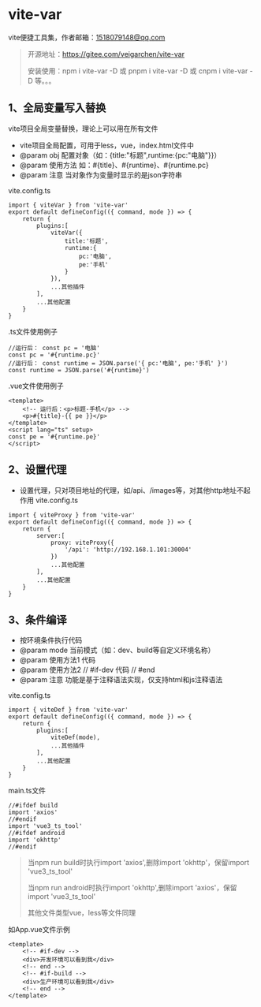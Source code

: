 # vite-var

vite便捷工具集，作者邮箱：1518079148@qq.com

> 开源地址：https://gitee.com/veigarchen/vite-var
> 
> 安装使用：npm i vite-var -D 或 pnpm i vite-var -D 或 cnpm i vite-var -D 等。。。

## 1、全局变量写入替换
vite项目全局变量替换，理论上可以用在所有文件

* vite项目全局配置，可用于less，vue，index.html文件中
* @param obj 配置对象（如：{title:"标题",runtime:{pc:"电脑"}}）
* @param 使用方法 如：#{title}、#{runtime}、#{runtime.pc}
* @param 注意 当对象作为变量时显示的是json字符串

vite.config.ts
```
import { viteVar } from 'vite-var'
export default defineConfig(({ command, mode }) => {
    return {
        plugins:[
            viteVar({
                title:'标题',
                runtime:{
                    pc:'电脑',
                    pe:'手机'
                }
            }),
            ...其他插件
        ],
        ...其他配置
    }
}
```
.ts文件使用例子
```
//运行后： const pc = '电脑'
const pc = '#{runtime.pc}'
//运行后： const runtime = JSON.parse('{ pc:'电脑', pe:'手机' }')
const runtime = JSON.parse('#{runtime}')
```
.vue文件使用例子
```
<template>
    <!-- 运行后：<p>标题-手机</p> -->
    <p>#{title}-{{ pe }}</p>
</template>
<script lang="ts" setup>
const pe = '#{runtime.pe}'
</script>
```


## 2、设置代理
 * 设置代理，只对项目地址的代理，如/api、/images等，对其他http地址不起作用
vite.config.ts
```
import { viteProxy } from 'vite-var'
export default defineConfig(({ command, mode }) => {
    return {
        server:[
            proxy: viteProxy({
                '/api': 'http://192.168.1.101:30004'
            })
            ...其他配置
        ],
        ...其他配置
    }
}
```

## 3、条件编译
 * 按环境条件执行代码
 * @param mode 当前模式（如：dev、build等自定义环境名称）
 * @param 使用方法1 <!-- #if-dev -->代码<!-- end -->
 * @param 使用方法2 // #if-dev 代码 // #end
 * @param 注意 功能是基于注释语法实现，仅支持html和js注释语法


vite.config.ts
```
import { viteDef } from 'vite-var'
export default defineConfig(({ command, mode }) => {
    return {
        plugins:[
            viteDef(mode),
            ...其他插件
        ],
        ...其他配置
    }
}
```
main.ts文件
```
//#ifdef build
import 'axios'
//#endif
import 'vue3_ts_tool'
//#ifdef android
import 'okhttp'
//#endif
```
> 当npm run build时执行import 'axios',删除import 'okhttp'，保留import 'vue3_ts_tool'
> 
> 当npm run android时执行import 'okhttp',删除import 'axios'，保留import 'vue3_ts_tool'
> 
> 其他文件类型vue，less等文件同理

如App.vue文件示例
```
<template>
    <!-- #if-dev -->
    <div>开发环境可以看到我</div>
    <!-- end -->
    <!-- #if-build -->
    <div>生产环境可以看到我</div>
    <!-- end -->
</template>